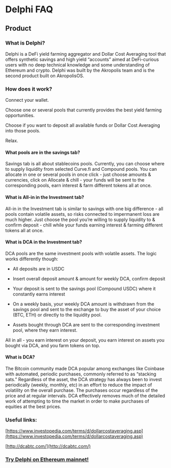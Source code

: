 # Delphi FAQ

## Product

### What is Delphi?

Delphi is a DeFi yield farming aggregator and Dollar Cost Averaging tool that offers synthetic savings and high yield “accounts” aimed at DeFi-curious users with no deep technical knowledge and some understanding of Ethereum and crypto. Delphi was built by the Akropolis team and is the second product built on AkropolisOS.

### How does it work?

Connect your wallet.

Choose one or several pools that currently provides the best yield farming opportunities.

Choose if you want to deposit all available funds or Dollar Cost Averaging into those pools.

Relax.

#### What pools are in the savings tab?

Savings tab is all about stablecoins pools. Currently, you can choose where to supply liquidity from selected Curve.fi and Compound pools. You can allocate in one or several pools in once click - just choose amounts & currencies, click on Allocate & chill - your funds will be sent to the corresponding pools, earn interest & farm different tokens all at once.

#### What is All-in in the Investment tab?

All-in in the Investment tab is similar to savings with one big difference - all pools contain volatile assets, so risks connected to impermanent loss are much higher. Just choose the pool you’re willing to supply liquidity to & confirm deposit -  chill while your funds earning interest & farming different tokens all at once.

#### What is DCA in the Investment tab?

DCA pools are the same investment pools with volatile assets. The logic works differently though:

- All deposits are in USDC

- Insert overall deposit amount & amount for weekly DCA, confirm deposit

- Your deposit is sent to the savings pool (Compound USDC) where it constantly earns interest 

- On a weekly basis, your weekly DCA amount is withdrawn from the savings pool and sent to the exchange to buy the asset of your choice (BTC, ETH) or directly to the liquidity pool.

- Assets bought through DCA are sent to the corresponding investment pool, where they earn interest.

All in all - you earn interest on your deposit, you earn interest on assets you bought via DCA, and you farm tokens on top.

#### What is DCA?

The Bitcoin community made DCA popular among exchanges like Coinbase with automated, periodic purchases, commonly referred to as “stacking sats.” Regardless of the asset, the DCA strategy has always been to invest periodically (weekly, monthly, etc) in an effort to reduce the impact of volatility on the overall purchase. The purchases occur regardless of the price and at regular intervals. DCA effectively removes much of the detailed work of attempting to time the market in order to make purchases of equities at the best prices.

### Useful links:

[https://www.investopedia.com/terms/d/dollarcostaveraging.asp](https://www.investopedia.com/terms/d/dollarcostaveraging.asp)

[http://dcabtc.com/](http://dcabtc.com/)


### [Try Delphi on Ethereum mainnet!](https://delphi.akropolis.io/summary)
